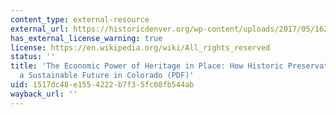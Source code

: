 ```yaml
---
content_type: external-resource
external_url: https://historicdenver.org/wp-content/uploads/2017/05/1620_EconomicBenefitsReport.pdf
has_external_license_warning: true
license: https://en.wikipedia.org/wiki/All_rights_reserved
status: ''
title: 'The Economic Power of Heritage in Place: How Historic Preservation is Building
  a Sustainable Future in Colorado (PDF)'
uid: 1517dc48-e155-4222-b7f3-5fc08fb544ab
wayback_url: ''
---
```

